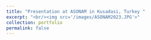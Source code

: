 ```yaml
---
title: "Presentation at ASONAM in Kusadasi, Turkey "
excerpt: "<br/><img src='/images/ASONAM2023.JPG'>"
collection: portfolio
permalink: false
---
```

